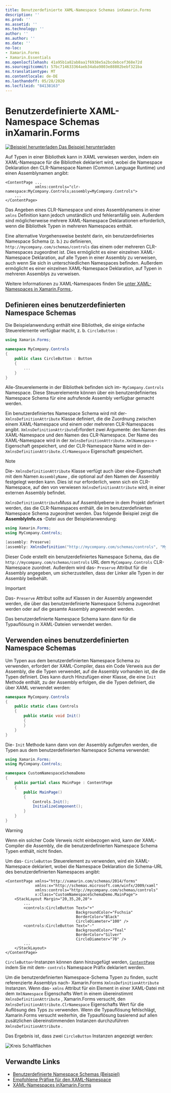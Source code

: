 ```yaml
---
title: Benutzerdefinierte XAML-Namespace Schemas inXamarin.Forms
description: ''
ms.prod: ''
ms.assetid: ''
ms.technology: ''
author: ''
ms.author: ''
ms.date: ''
no-loc:
- Xamarin.Forms
- Xamarin.Essentials
ms.openlocfilehash: 41a95b1a82ab8aa1f6938e5a2bcdebcef368e72d
ms.sourcegitcommit: 57bc714633364aeb34aba9803e88802bebf321ba
ms.translationtype: MT
ms.contentlocale: de-DE
ms.lasthandoff: 05/28/2020
ms.locfileid: "84138163"
---
```

# <a name="xaml-custom-namespace-schemas-in-xamarinforms"></a>Benutzerdefinierte XAML-Namespace Schemas inXamarin.Forms

[![Beispiel herunterladen](~/media/shared/download.png) Das Beispiel herunterladen](https://docs.microsoft.com/samples/xamarin/xamarin-forms-samples/xaml-customnamespaceschemas)

Auf Typen in einer Bibliothek kann in XAML verwiesen werden, indem ein XAML-Namespace für die Bibliothek deklariert wird, wobei die Namespace Deklaration den CLR-Namespace Namen (Common Language Runtime) und einen Assemblynamen angibt:

```xaml
<ContentPage ...
             xmlns:controls="clr-namespace:MyCompany.Controls;assembly=MyCompany.Controls">
    ...
</ContentPage>
```

Das Angeben eines CLR-Namespace und eines Assemblynamens in einer `xmlns` Definition kann jedoch umständlich und fehleranfällig sein. Außerdem sind möglicherweise mehrere XAML-Namespace Deklarationen erforderlich, wenn die Bibliothek Typen in mehreren Namespaces enthält.

Eine alternative Vorgehensweise besteht darin, ein benutzerdefiniertes Namespace Schema (z. b.) zu definieren, `http://mycompany.com/schemas/controls` das einem oder mehreren CLR-Namespaces zugeordnet ist. Dies ermöglicht es einer einzelnen XAML-Namespace Deklaration, auf alle Typen in einer Assembly zu verweisen, auch wenn Sie sich in unterschiedlichen Namespaces befinden. Außerdem ermöglicht es einer einzelnen XAML-Namespace Deklaration, auf Typen in mehreren Assemblys zu verweisen.

Weitere Informationen zu XAML-Namespaces finden Sie [unter XAML-Namespaces in Xamarin.Forms ](namespaces.md).

## <a name="defining-a-custom-namespace-schema"></a>Definieren eines benutzerdefinierten Namespace Schemas

Die Beispielanwendung enthält eine Bibliothek, die einige einfache Steuerelemente verfügbar macht, z. b. `CircleButton` :

```csharp
using Xamarin.Forms;

namespace MyCompany.Controls
{
    public class CircleButton : Button
    {
        ...
    }
}
```

Alle-Steuerelemente in der Bibliothek befinden sich im- `MyCompany.Controls` Namespace. Diese Steuerelemente können über ein benutzerdefiniertes Namespace Schema für eine aufrufende Assembly verfügbar gemacht werden.

Ein benutzerdefiniertes Namespace Schema wird mit der- `XmlnsDefinitionAttribute` Klasse definiert, die die Zuordnung zwischen einem XAML-Namespace und einem oder mehreren CLR-Namespaces angibt. `XmlnsDefinitionAttribute`Erfordert zwei Argumente: den Namen des XAML-Namespace und den Namen des CLR-Namespace. Der Name des XAML-Namespace wird in der `XmlnsDefinitionAttribute.XmlNamespace` -Eigenschaft gespeichert, und der CLR-Namespace Name wird in der- `XmlnsDefinitionAttribute.ClrNamespace` Eigenschaft gespeichert.

> [!NOTE]
> Die- `XmlnsDefinitionAttribute` Klasse verfügt auch über eine-Eigenschaft mit dem Namen `AssemblyName` , die optional auf den Namen der Assembly festgelegt werden kann. Dies ist nur erforderlich, wenn sich ein CLR-Namespace, auf den von verwiesen `XmlnsDefinitionAttribute` wird, in einer externen Assembly befindet.

`XmlnsDefinitionAttribute`Muss auf Assemblyebene in dem Projekt definiert werden, das die CLR-Namespaces enthält, die im benutzerdefinierten Namespace Schema zugeordnet werden. Das folgende Beispiel zeigt die **AssemblyInfo.cs** -Datei aus der Beispielanwendung:

```csharp
using Xamarin.Forms;
using MyCompany.Controls;

[assembly: Preserve]
[assembly: XmlnsDefinition("http://mycompany.com/schemas/controls", "MyCompany.Controls")]
```

Dieser Code erstellt ein benutzerdefiniertes Namespace Schema, das die `http://mycompany.com/schemas/controls` URL dem `MyCompany.Controls` CLR-Namespace zuordnet. Außerdem wird das- `Preserve` Attribut für die Assembly angegeben, um sicherzustellen, dass der Linker alle Typen in der Assembly beibehält.

> [!IMPORTANT]
> Das- `Preserve` Attribut sollte auf Klassen in der Assembly angewendet werden, die über das benutzerdefinierte Namespace Schema zugeordnet werden oder auf die gesamte Assembly angewendet werden.

Das benutzerdefinierte Namespace Schema kann dann für die Typauflösung in XAML-Dateien verwendet werden.

## <a name="consuming-a-custom-namespace-schema"></a>Verwenden eines benutzerdefinierten Namespace Schemas

Um Typen aus dem benutzerdefinierten Namespace Schema zu verwenden, erfordert der XAML-Compiler, dass ein Code Verweis aus der Assembly, die die Typen verwendet, auf die Assembly vorhanden ist, die die Typen definiert. Dies kann durch Hinzufügen einer Klasse, die eine `Init` Methode enthält, zu der Assembly erfolgen, die die Typen definiert, die über XAML verwendet werden:

```csharp
namespace MyCompany.Controls
{
    public static class Controls
    {
        public static void Init()
        {
        }
    }
}
```

Die- `Init` Methode kann dann von der Assembly aufgerufen werden, die Typen aus dem benutzerdefinierten Namespace Schema verwendet:

```csharp
using Xamarin.Forms;
using MyCompany.Controls;

namespace CustomNamespaceSchemaDemo
{
    public partial class MainPage : ContentPage
    {
        public MainPage()
        {
            Controls.Init();
            InitializeComponent();
        }
    }
}
```

> [!WARNING]
> Wenn ein solcher Code Verweis nicht einbezogen wird, kann der XAML-Compiler die Assembly, die die benutzerdefinierten Namespace Schema Typen enthält, nicht finden.

Um das- `CircleButton` Steuerelement zu verwenden, wird ein XAML-Namespace deklariert, wobei die Namespace Deklaration die Schema-URL des benutzerdefinierten Namespaces angibt:

```xaml
<ContentPage xmlns="http://xamarin.com/schemas/2014/forms"
             xmlns:x="http://schemas.microsoft.com/winfx/2009/xaml"
             xmlns:controls="http://mycompany.com/schemas/controls"
             x:Class="CustomNamespaceSchemaDemo.MainPage">
    <StackLayout Margin="20,35,20,20">
        ...
        <controls:CircleButton Text="+"
                               BackgroundColor="Fuchsia"
                               BorderColor="Black"
                               CircleDiameter="100" />
        <controls:CircleButton Text="-"
                               BackgroundColor="Teal"
                               BorderColor="Silver"
                               CircleDiameter="70" />
        ...
    </StackLayout>
</ContentPage>
```

`CircleButton`-Instanzen können dann hinzugefügt werden, [`ContentPage`](xref:Xamarin.Forms.ContentPage) indem Sie mit dem- `controls` Namespace Präfix deklariert werden.

Um die benutzerdefinierten Namespace-Schema Typen zu finden, sucht referenzierte Assemblys nach- Xamarin.Forms `XmlnsDefinitionAttribute` Instanzen. Wenn das- `xmlns` Attribut für ein Element in einer XAML-Datei mit dem `XmlNamespace` Eigenschafts Wert in einem übereinstimmt `XmlnsDefinitionAttribute` , Xamarin.Forms versucht, den `XmlnsDefinitionAttribute.ClrNamespace` Eigenschafts Wert für die Auflösung des Typs zu verwenden. Wenn die Typauflösung fehlschlägt, Xamarin.Forms versucht weiterhin, die Typauflösung basierend auf allen zusätzlichen übereinstimmenden Instanzen durchzuführen `XmlnsDefinitionAttribute` .

Das Ergebnis ist, dass zwei `CircleButton` Instanzen angezeigt werden:

![Kreis Schaltflächen](custom-namespace-schemas-images/circle-buttons.png "Kreis Schaltflächen")

## <a name="related-links"></a>Verwandte Links

- [Benutzerdefinierte Namespace Schemas (Beispiel)](https://docs.microsoft.com/samples/xamarin/xamarin-forms-samples/xaml-customnamespaceschemas)
- [Empfohlene Präfixe für den XAML-Namespace](custom-prefix.md)
- [XAML-Namespaces inXamarin.Forms](namespaces.md)
